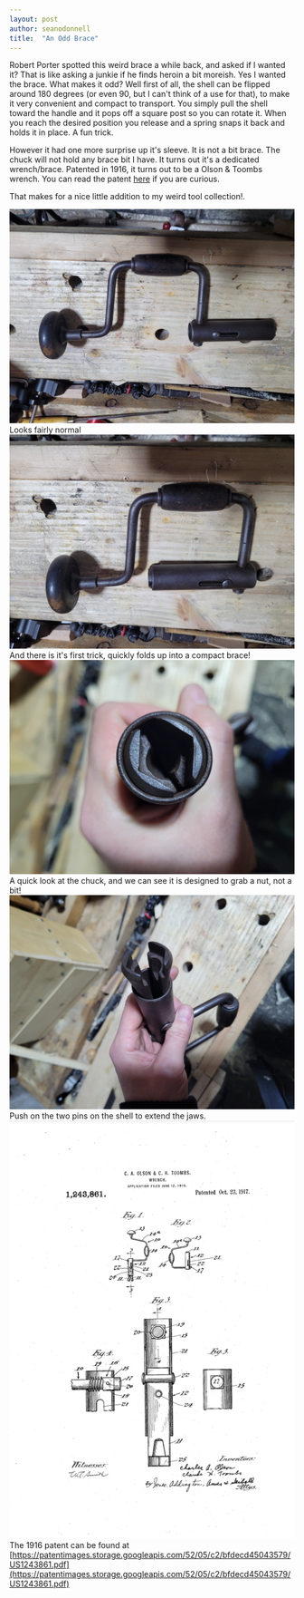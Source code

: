 ```yaml
---
layout: post
author: seanodonnell
title:  "An Odd Brace"
---
```


Robert Porter spotted this weird brace a while back, and asked if I wanted it? That is like asking a junkie if he finds heroin a bit moreish. Yes I wanted the brace. What makes it odd? Well first of all, the shell can be flipped around 180 degrees (or even 90, but I can't think of a use for that), to make it very convenient and compact to transport. You simply pull the shell toward the handle and it pops off a square post so you can rotate it. When you reach the desired position you release and a spring snaps it back and holds it in place. A fun trick.

However it had one more surprise up it's sleeve. It is not a bit brace. The chuck will not hold any brace bit I have. It turns out it's a dedicated wrench/brace. Patented in 1916, it turns out to be a Olson & Toombs wrench. You can read the patent [here](https://patentimages.storage.googleapis.com/52/05/c2/bfdecd45043579/US1243861.pdf) if you are curious.  

That makes for a nice little addition to my weird tool collection!.

![Odd Brace](/assets/images/oddbrace/1.jpg)
Looks fairly normal
![Odd Brace](/assets/images/oddbrace/2.jpg)
And there is it's first trick, quickly folds up into a compact brace!
![Odd Brace](/assets/images/oddbrace/3.jpg)
A quick look at the chuck, and we can see it is designed to grab a nut, not a bit!
![Odd Brace](/assets/images/oddbrace/4.jpg)
Push on the two pins on the shell to extend the jaws.
![Odd Brace](/assets/images/oddbrace/5.png)
The 1916 patent can be found at [https://patentimages.storage.googleapis.com/52/05/c2/bfdecd45043579/US1243861.pdf](https://patentimages.storage.googleapis.com/52/05/c2/bfdecd45043579/US1243861.pdf)



